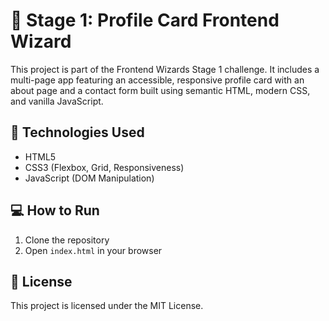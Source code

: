 # 🚀 Stage 1: Profile Card Frontend Wizard

This project is part of the Frontend Wizards Stage 1 challenge. It includes a multi-page app featuring an accessible, responsive profile card with an about page and a contact form built using semantic HTML, modern CSS, and vanilla JavaScript.

## 🧠 Technologies Used
- HTML5
- CSS3 (Flexbox, Grid, Responsiveness)
- JavaScript (DOM Manipulation)

## 💻 How to Run
1. Clone the repository
2. Open `index.html` in your browser

## 📜 License
This project is licensed under the MIT License.
